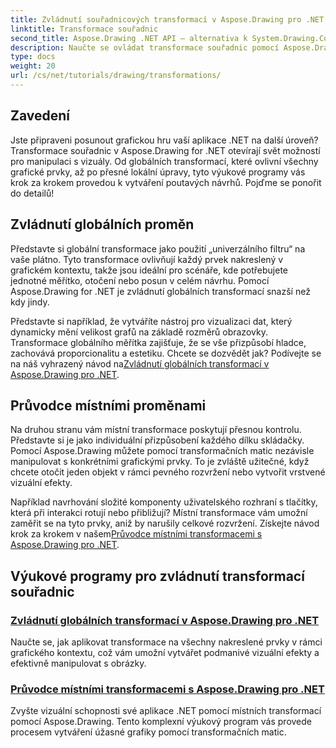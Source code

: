```yaml
---
title: Zvládnutí souřadnicových transformací v Aspose.Drawing pro .NET
linktitle: Transformace souřadnic
second_title: Aspose.Drawing .NET API – alternativa k System.Drawing.Common
description: Naučte se ovládat transformace souřadnic pomocí Aspose.Drawing pro .NET. Objevte, jak implementovat globální a místní transformace pro vizuální dokonalost.
type: docs
weight: 20
url: /cs/net/tutorials/drawing/transformations/
---
```

## Zavedení

Jste připraveni posunout grafickou hru vaší aplikace .NET na další úroveň? Transformace souřadnic v Aspose.Drawing for .NET otevírají svět možností pro manipulaci s vizuály. Od globálních transformací, které ovlivní všechny grafické prvky, až po přesné lokální úpravy, tyto výukové programy vás krok za krokem provedou k vytváření poutavých návrhů. Pojďme se ponořit do detailů!

## Zvládnutí globálních proměn

Představte si globální transformace jako použití „univerzálního filtru“ na vaše plátno. Tyto transformace ovlivňují každý prvek nakreslený v grafickém kontextu, takže jsou ideální pro scénáře, kde potřebujete jednotné měřítko, otočení nebo posun v celém návrhu. Pomocí Aspose.Drawing for .NET je zvládnutí globálních transformací snazší než kdy jindy.

Představte si například, že vytváříte nástroj pro vizualizaci dat, který dynamicky mění velikost grafů na základě rozměrů obrazovky. Transformace globálního měřítka zajišťuje, že se vše přizpůsobí hladce, zachovává proporcionalitu a estetiku. Chcete se dozvědět jak? Podívejte se na náš vyhrazený návod na[Zvládnutí globálních transformací v Aspose.Drawing pro .NET](./mastering-global-transformations/).

## Průvodce místními proměnami

Na druhou stranu vám místní transformace poskytují přesnou kontrolu. Představte si je jako individuální přizpůsobení každého dílku skládačky. Pomocí Aspose.Drawing můžete pomocí transformačních matic nezávisle manipulovat s konkrétními grafickými prvky. To je zvláště užitečné, když chcete otočit jeden objekt v rámci pevného rozvržení nebo vytvořit vrstvené vizuální efekty.

 Například navrhování složité komponenty uživatelského rozhraní s tlačítky, která při interakci rotují nebo přibližují? Místní transformace vám umožní zaměřit se na tyto prvky, aniž by narušily celkové rozvržení. Získejte návod krok za krokem v našem[Průvodce místními transformacemi s Aspose.Drawing pro .NET](./guide-to-local-transformation/).

## Výukové programy pro zvládnutí transformací souřadnic
### [Zvládnutí globálních transformací v Aspose.Drawing pro .NET](./mastering-global-transformations/)
Naučte se, jak aplikovat transformace na všechny nakreslené prvky v rámci grafického kontextu, což vám umožní vytvářet podmanivé vizuální efekty a efektivně manipulovat s obrázky.
### [Průvodce místními transformacemi s Aspose.Drawing pro .NET](./guide-to-local-transformation/)
Zvyšte vizuální schopnosti své aplikace .NET pomocí místních transformací pomocí Aspose.Drawing. Tento komplexní výukový program vás provede procesem vytváření úžasné grafiky pomocí transformačních matic.